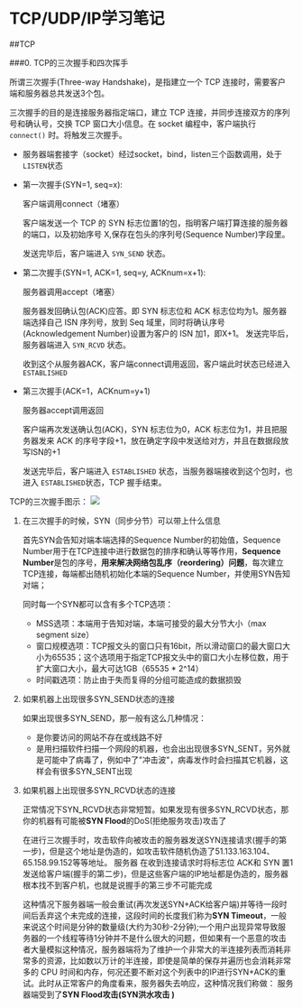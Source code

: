 # TCP/UDP/IP学习笔记

##TCP

###0. TCP的三次握手和四次挥手

所谓三次握手(Three-way Handshake)，是指建立一个 TCP 连接时，需要客户端和服务器总共发送3个包。

三次握手的目的是连接服务器指定端口，建立 TCP 连接，并同步连接双方的序列号和确认号，交换 TCP 窗口大小信息。在 socket 编程中，客户端执行 `connect()` 时。将触发三次握手。

- 服务器端套接字（socket）经过socket，bind，listen三个函数调用，处于`LISTEN`状态

- 第一次握手(SYN=1, seq=x):

  客户端调用connect（堵塞）

  客户端发送一个 TCP 的 SYN 标志位置1的包，指明客户端打算连接的服务器的端口，以及初始序号 X,保存在包头的序列号(Sequence Number)字段里。

  发送完毕后，客户端进入 `SYN_SEND` 状态。

- 第二次握手(SYN=1, ACK=1, seq=y, ACKnum=x+1):

  服务器调用accept（堵塞）

  服务器发回确认包(ACK)应答。即 SYN 标志位和 ACK 标志位均为1。服务器端选择自己 ISN 序列号，放到 Seq 域里，同时将确认序号(Acknowledgement Number)设置为客户的 ISN 加1，即X+1。 发送完毕后，服务器端进入 `SYN_RCVD` 状态。

  收到这个从服务器ACK，客户端connect调用返回，客户端此时状态已经进入`ESTABLISHED`

- 第三次握手(ACK=1，ACKnum=y+1)

  服务器accept调用返回

  客户端再次发送确认包(ACK)，SYN 标志位为0，ACK 标志位为1，并且把服务器发来 ACK 的序号字段+1，放在确定字段中发送给对方，并且在数据段放写ISN的+1
  
  发送完毕后，客户端进入 `ESTABLISHED` 状态，当服务器端接收到这个包时，也进入 `ESTABLISHED`状态，TCP 握手结束。

TCP的三次握手图示：
![](https://raw.githubusercontent.com/HIT-Alibaba/interview/master/img/tcp-connection-made-three-way-handshake.png)

1. 在三次握手的时候，SYN（同步分节）可以带上什么信息

   首先SYN会告知对端本端选择的Sequence Number的初始值，Sequence Number用于在TCP连接中进行数据包的排序和确认等等作用，**Sequence Number**是包的序号，**用来解决网络包乱序（reordering）问题**，每次建立TCP连接，每端都出随机初始化本端的Sequence Number，并使用SYN告知对端；

   同时每一个SYN都可以含有多个TCP选项：

   - MSS选项：本端用于告知对端，本端可接受的最大分节大小（max segment size）
   - 窗口规模选项：TCP报文头的窗口只有16bit，所以滑动窗口的最大窗口大小为65535；这个选项用于指定TCP报文头中的窗口大小左移位数，用于扩大窗口大小，最大可达1GB（65535 * 2^14）
   - 时间戳选项：防止由于失而复得的分组可能造成的数据损毁

2. 如果机器上出现很多SYN_SEND状态的连接

   如果出现很多SYN_SEND，那一般有这么几种情况：

   - 是你要访问的网站不存在或线路不好
   - 是用扫描软件扫描一个网段的机器，也会出出现很多SYN_SENT，另外就是可能中了病毒了，例如中了"冲击波"，病毒发作时会扫描其它机器，这样会有很多SYN_SENT出现

3. 如果机器上出现很多SYN_RCVD状态的连接

   正常情况下SYN_RCVD状态非常短暂。如果发现有很多SYN_RCVD状态，那你的机器有可能被**SYN Flood**的DoS(拒绝服务攻击)攻击了

   在进行三次握手时，攻击软件向被攻击的服务器发送SYN连接请求(握手的第一步)，但是这个地址是伪造的，如攻击软件随机伪造了51.133.163.104、65.158.99.152等等地址。 服务器 在收到连接请求时将标志位 ACK和 SYN 置1发送给客户端(握手的第二步)，但是这些客户端的IP地址都是伪造的，服务器根本找不到客户机，也就是说握手的第三步不可能完成
   
   这种情况下服务器端一般会重试(再次发送SYN+ACK给客户端)并等待一段时间后丢弃这个未完成的连接，这段时间的长度我们称为**SYN Timeout**，一般来说这个时间是分钟的数量级(大约为30秒-2分钟);一个用户出现异常导致服务器的一个线程等待1分钟并不是什么很大的问题，但如果有一个恶意的攻击者大量模拟这种情况，服务器端将为了维护一个非常大的半连接列表而消耗非常多的资源，比如数以万计的半连接，即使是简单的保存并遍历也会消耗非常多的 CPU 时间和内存，何况还要不断对这个列表中的IP进行SYN+ACK的重试。此时从正常客户的角度看来，服务器失去响应，这种情况我们称做： 服务器端受到了**SYN Flood攻击(SYN洪水攻击 )**

